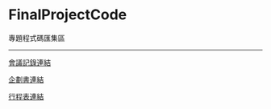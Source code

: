 # FinalProjectCode

專題程式碼匯集區

***

[會議記錄連結](https://www.notion.so/36a319d8309c49ac8abe713efc28bf51)

[企劃書連結](https://tku365-my.sharepoint.com/:w:/g/personal/411630725_o365_tku_edu_tw/EdiUUwiXpHFNhQaPoUfxjr4BrhvhN0T_h2uGqJ2B00Xjgg?e=rrij95)

[行程表連結](https://tku365-my.sharepoint.com/:x:/g/personal/411630188_o365_tku_edu_tw/Ebj3FxtwgmtBk_HLsklgOjsBQYT-qEkuP5zPv5flCJU8Qg?e=r3cbt0)
